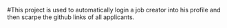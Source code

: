 #This project is used to automatically login a job creator into his profile and then scarpe the github links of all applicants.
